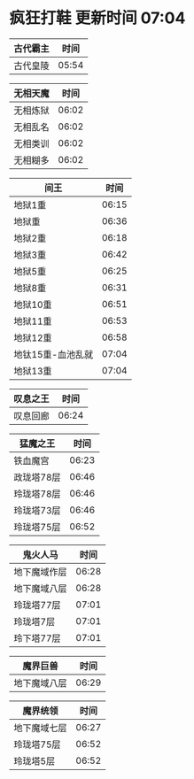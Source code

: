 # 疯狂打鞋 更新时间 07:04

| 古代霸主   | 时间    |
|--------|-------|
| 古代皇陵 | 05:54 |

| 无相天魔   | 时间    |
|--------|-------|
| 无相炼狱 | 06:02 |
| 无相乱名 | 06:02 |
| 无相类训 | 06:02 |
| 无相糊多 | 06:02 |

| 间王   | 时间    |
|--------|-------|
| 地狱1重 | 06:15 |
| 地狱重 | 06:36 |
| 地狱2重 | 06:18 |
| 地狱3重 | 06:42 |
| 地狱5重 | 06:25 |
| 地狱8重 | 06:31 |
| 地狱10重 | 06:51 |
| 地狱11重 | 06:53 |
| 地狱12重 | 06:58 |
| 地钛15重-血池乱就 | 07:04 |
| 地狱13重 | 07:04 |

| 叹息之王   | 时间    |
|--------|-------|
| 叹息回廊 | 06:24 |

| 猛魔之王   | 时间    |
|--------|-------|
| 铁血魔宫 | 06:23 |
| 政珑塔78层 | 06:46 |
| 玲珑塔78层 | 06:46 |
| 玲珑塔73层 | 06:46 |
| 玲珑塔75层 | 06:52 |

| 鬼火人马   | 时间    |
|--------|-------|
| 地下魔域作层 | 06:28 |
| 地下魔域八层 | 06:28 |
| 玲珑塔77层 | 07:01 |
| 玲珑塔7层 | 07:01 |
| 玲下塔77层 | 07:01 |

| 魔界巨兽   | 时间    |
|--------|-------|
| 地下魔域八层 | 06:29 |

| 魔界统领   | 时间    |
|--------|-------|
| 地下魔域七层 | 06:27 |
| 玲珑塔75层 | 06:52 |
| 玲珑塔5层 | 06:52 |